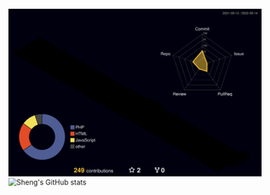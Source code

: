 ![](./profile-3d-contrib/profile-night-rainbow.svg)
![Sheng's GitHub stats](https://github-readme-stats.vercel.app/api?username=qindroid&count_private=true&show_icons=true&theme=gotham&hide_border=true)
